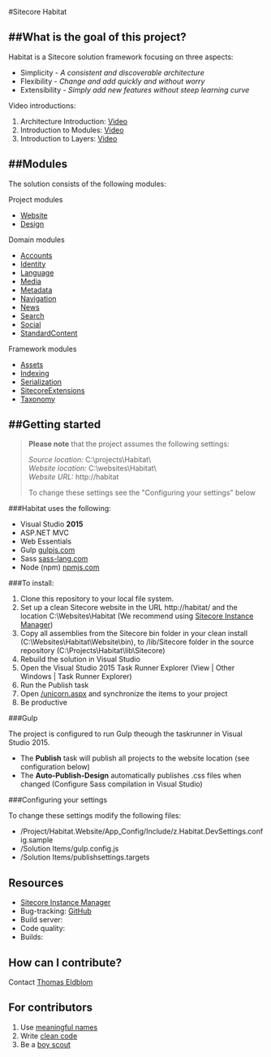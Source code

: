 #Sitecore Habitat

##What is the goal of this project?
--------------------------------
Habitat is a Sitecore solution framework focusing on three aspects:

* Simplicity - *A consistent and discoverable architecture*
* Flexibility - *Change and add quickly and without worry*
* Extensibility - *Simply add new features without steep learning curve*

Video introductions:  

1. Architecture Introduction: [Video](https://youtu.be/2CELqflPhm0)  
2. Introduction to Modules: [Video](https://youtu.be/DgPrikqFe4s)  
3. Introduction to Layers: [Video](https://youtu.be/XKLpTMuQT4Y)

##Modules
---------------
The solution consists of the following modules:

Project modules

* [Website](src/Project/Website/)  
* [Design](src/Project/Design/)

Domain modules

* [Accounts](src/Domain/Accounts/)
* [Identity](src/Domain/Identity/)
* [Language](src/Domain/Language/)
* [Media](src/Domain/Media/)
* [Metadata](src/Domain/Metadata/)
* [Navigation](src/Domain/Navigation/)
* [News](src/Domain/News/)
* [Search](src/Domain/Search/)
* [Social](src/Domain/Social/)
* [StandardContent](src/Domain/StandardContent/)

Framework modules

* [Assets](src/Framework/Assets/)
* [Indexing](src/Framework/Indexing/)
* [Serialization](src/Framework/Serialization/)
* [SitecoreExtensions](src/Framework/SitecoreExtensions/)
* [Taxonomy](src/Framework/Taxonomy/)

##Getting started
---------------

> **Please note** that the project assumes the following settings:
> 
> *Source location:* C:\projects\Habitat\  
> *Website location:* C:\websites\Habitat\  
> *Website URL:* http://habitat  
>
> To change these settings see the "Configuring your settings" below


###Habitat uses the following:

* Visual Studio **2015**
* ASP.NET MVC
* Web Essentials
* Gulp [gulpjs.com](http://gulpjs.com/)
* Sass [sass-lang.com](http://sass-lang.com/install)
* Node (npm) [npmjs.com](https://www.npmjs.com/)

###To install:

1.  Clone this repository to your local file system.
2.  Set up a clean Sitecore website in the URL http://habitat/ and the location C:\Websites\Habitat (We recommend using [Sitecore Instance Manager](https://marketplace.sitecore.net/Modules/S/Sitecore_Instance_Manager.aspx))
3.  Copy all assemblies from the Sitecore bin folder in your clean install (C:\Websites\Habitat\Website\bin), to /lib/Sitecore folder in the source repository (C:\Projects\Habitat\lib\Sitecore)
4.  Rebuild the solution in Visual Studio
5.  Open the Visual Studio 2015 Task Runner Explorer (View | Other Windows | Task Runner Explorer)
6.  Run the Publish task
7.  Open [/unicorn.aspx](http://habitat/unicorn.aspx) and synchronize the items to your project
8.  Be productive

###Gulp

The project is configured to run Gulp theough the taskrunner in Visual Studio 2015. 

* The **Publish** task will publish all projects to the website location (see configuration below)
* The **Auto-Publish-Design** automatically publishes .css files when changed (Configure Sass compilation in Visual Studio)

###Configuring your settings

To change these settings modify the following files:

* /Project/Habitat.Website/App_Config/Include/z.Habitat.DevSettings.config.sample  
* /Solution Items/gulp.config.js  
* /Solution Items/publishsettings.targets  

Resources
---------
-   [Sitecore Instance Manager](https://marketplace.sitecore.net/modules/sitecore_instance_manager.aspx)
-   Bug-tracking: [GitHub](https://github.com/Sitecore/Habitat/issues)
-   Build server:
-   Code quality:
-   Builds:

How can I contribute?
---------------------

Contact [Thomas Eldblom](mailto:the@sitecore.net)

For contributors
----------------

1. Use [meaningful names](http://blog.goyello.com/2013/05/17/express-names-in-code-bad-vs-clean/)
2. Write [clean code](http://www.amazon.com/Clean-Code-Handbook-Software-Craftsmanship/dp/0132350882)
3. Be a [boy scout](http://deviq.com/boy-scout-rule/)
